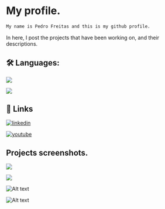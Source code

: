 
# My profile.

```bash
My name is Pedro Freitas and this is my github profile.
```
In here, I post the projects that have been working on, and their descriptions.


## 🛠 Languages:

![](https://img.shields.io/badge/-C++-white?logo=c%2B%2B&logoColor=purple&style=flat)

![](https://img.shields.io/badge/-python-white?logo=python&logoColor=blue&style=flat)


## 🔗 Links
[![linkedin](https://img.shields.io/badge/linkedin-0A66C2?style=for-the-badge&logo=linkedin&logoColor=white)](https://www.linkedin.com/in/pedro-freitas-9b530624b/)

[![youtube](https://img.shields.io/badge/Youtube-0A66C2?style=for-the-badge&color=white&logo=youtube&logoColor=red)](https://www.youtube.com/channel/UCGT1t-GkbGRFpS6VqNRj8Dg)



## Projects screenshots.

![](https://i.imgur.com/vDCmxaK.png)

![](https://i.imgur.com/qt374J5.png)

![Alt text](https://i.imgur.com/r1JDL8I.png "Player running from forest wolfs")

![Alt text](https://i.imgur.com/VoHtPEI.png "Water Priestess getting hit by meteor")
